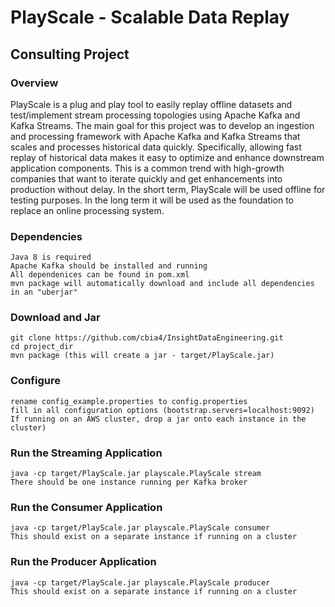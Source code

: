 # PlayScale - Scalable Data Replay
## Consulting Project

### Overview
PlayScale is a plug and play tool to easily replay offline datasets and test/implement stream processing topologies
using Apache Kafka and Kafka Streams. The main goal for this project was to develop an ingestion and processing
framework with Apache Kafka and Kafka Streams that scales and processes historical data quickly.
Specifically, allowing fast replay of historical data makes it easy to optimize and enhance downstream
application components. This is a common trend with high-growth companies that want to iterate quickly and get
enhancements into production without delay. In the short term, PlayScale will be used offline for testing purposes.
In the long term it will be used as the foundation to replace an online processing system.

### Dependencies ###
    Java 8 is required
    Apache Kafka should be installed and running
    All dependenices can be found in pom.xml
    mvn package will automatically download and include all dependencies in an "uberjar"

### Download and Jar ###
    git clone https://github.com/cbia4/InsightDataEngineering.git
    cd project_dir
    mvn package (this will create a jar - target/PlayScale.jar)

### Configure ###
    rename config_example.properties to config.properties
    fill in all configuration options (bootstrap.servers=localhost:9092)
    If running on an AWS cluster, drop a jar onto each instance in the cluster)

### Run the Streaming Application ###
    java -cp target/PlayScale.jar playscale.PlayScale stream
    There should be one instance running per Kafka broker

### Run the Consumer Application ###
    java -cp target/PlayScale.jar playscale.PlayScale consumer
    This should exist on a separate instance if running on a cluster

### Run the Producer Application ###
    java -cp target/PlayScale.jar playscale.PlayScale producer
    This should exist on a separate instance if running on a cluster




